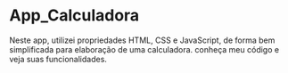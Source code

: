# App_Calculadora
Neste app, utilizei propriedades HTML, CSS e JavaScript, de forma bem simplificada para elaboração de uma calculadora.
conheça meu código e veja suas funcionalidades.
